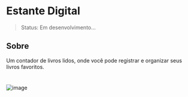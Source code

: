 # Estante Digital
> Status: Em desenvolvimento...

## Sobre
Um contador de livros lidos, onde você pode registrar e organizar seus livros favoritos.

#
![image](https://github.com/user-attachments/assets/6a27b8f8-9e4a-4eba-a051-4b556097e5ba)
